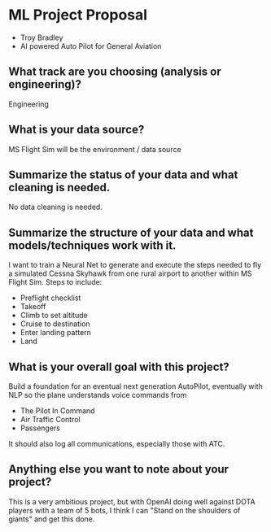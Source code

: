# ML Project Proposal
- Troy Bradley
- AI powered Auto Pilot for General Aviation

## What track are you choosing (analysis or engineering)?
Engineering

## What is your data source?
MS Flight Sim will be the environment / data source

## Summarize the status of your data and what cleaning is needed.
No data cleaning is needed. 

## Summarize the structure of your data and what models/techniques work with it.
I want to train a Neural Net to generate and execute the steps needed to fly a simulated Cessna Skyhawk from one rural airport to another
within MS Flight Sim. Steps to include:
- Preflight checklist
- Takeoff
- Climb to set altitude
- Cruise to destination
- Enter landing pattern
- Land

## What is your overall goal with this project?
Build a foundation for an eventual next generation AutoPilot, eventually with NLP so the plane understands voice commands from 
- The Pilot In Command
- Air Traffic Control
- Passengers

It should also log all communications, especially those with ATC. 

## Anything else you want to note about your project?
This is a very ambitious project, but with OpenAI doing well against DOTA players with a team of 5 bots, I think I can 
"Stand on the shoulders of giants" and get this done.
